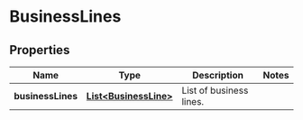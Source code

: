 

# BusinessLines


## Properties

| Name | Type | Description | Notes |
|------------ | ------------- | ------------- | -------------|
|**businessLines** | [**List&lt;BusinessLine&gt;**](BusinessLine.md) | List of business lines. |  |



